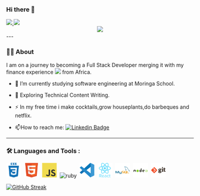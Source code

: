 ### Hi there 👋
<div id="header" align="center">
</div>
<div id="badges">
  <a href="https://www.linkedin.com/in/lilianwangechi/">
    <img src="https://img.shields.io/badge/linkedin-career-blue?logo=linkedin&logoColor=white&style=for-the-badge"/>
  <a href="https://medium.com/@novicetopro254">
    <img src="https://img.shields.io/badge/medium-blog-black?logo=medium&logoColor=white&style=for-the-badge"/>
  </a>
</div>

<div align="center">
  <img src="https://media0.giphy.com/media/IbCcsxPmxGzKugAa70/200w.webp?cid=ecf05e4705ndq0o0a6hzy8vc75mw9ar3gq27q1aaez0ajysp&rid=200w.webp&ct=s
​"/>
</div>
---

### :woman_technologist: About
I am on a journey to becoming a Full Stack Developer merging it with my finance experience <img src="https://media.giphy.com/media/WUlplcMpOCEmTGBtBW/giphy.gif" width="30"> from Africa.


- :telescope: I’m currently studying software engineering at Moringa School.

- :seedling: Exploring Technical Content Writing.

- :zap: In my free time i make cocktails,grow houseplants,do barbeques and netflix.

- :mailbox:How to reach me: [![Linkedin Badge](https://img.shields.io/badge/linkedin-career-blue?logo=linkedin&logoColor=white&style=for-the-badge)](https://www.linkedin.com/in/lilianwangechi/)

---

### :hammer_and_wrench: Languages and Tools :
<div>
  <img src="https://github.com/devicons/devicon/blob/master/icons/css3/css3-plain-wordmark.svg"  title="CSS3" alt="CSS" width="40" height="40"/>&nbsp;
  <img src="https://github.com/devicons/devicon/blob/master/icons/html5/html5-original.svg" title="HTML5" alt="HTML" width="40" height="40"/>&nbsp;
  <img src="https://github.com/devicons/devicon/blob/master/icons/javascript/javascript-original.svg" title="JavaScript" alt="JavaScript" width="40" height="40"/>&nbsp;
   <img src="https://github.com/devicons/devicon/tree/master/icons/ruby" title="ruby" alt="ruby" width="40" height="40"/>&nbsp;
   <img src="https://github.com/devicons/devicon/blob/master/icons/vscode/vscode-original.svg" title="vscode" alt="vscode" width="40" height="40"/>&nbsp;
  <img src="https://github.com/devicons/devicon/blob/master/icons/react/react-original-wordmark.svg" title="React" alt="React" width="40" height="40"/>&nbsp;
  <img src="https://github.com/devicons/devicon/blob/master/icons/mysql/mysql-original-wordmark.svg" title="MySQL"  alt="MySQL" width="40" height="40"/>&nbsp;
  <img src="https://github.com/devicons/devicon/blob/master/icons/nodejs/nodejs-original-wordmark.svg" title="NodeJS" alt="NodeJS" width="40" height="40"/>&nbsp;
  <img src="https://github.com/devicons/devicon/blob/master/icons/git/git-original-wordmark.svg" title="Git" **alt="Git" width="40" height="40"/>
</div>

[![GitHub Streak](http://github-readme-streak-stats.herokuapp.com?user=lilianwangechi&theme=dark&background=000000)](https://github-readme-streak-stats.herokuapp.com/?user=lilianwangechi)




